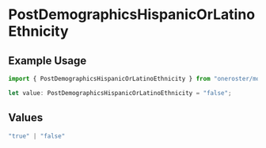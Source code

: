 # PostDemographicsHispanicOrLatinoEthnicity

## Example Usage

```typescript
import { PostDemographicsHispanicOrLatinoEthnicity } from "oneroster/models/operations";

let value: PostDemographicsHispanicOrLatinoEthnicity = "false";
```

## Values

```typescript
"true" | "false"
```